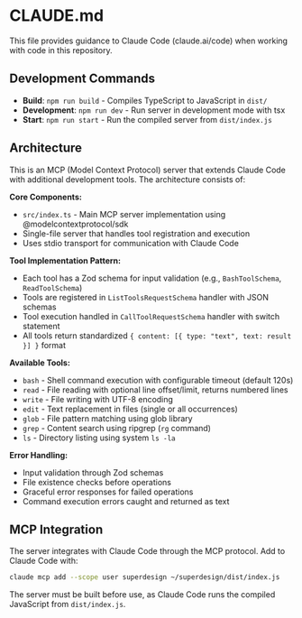 # CLAUDE.md

This file provides guidance to Claude Code (claude.ai/code) when working with code in this repository.

## Development Commands

- **Build**: `npm run build` - Compiles TypeScript to JavaScript in `dist/`
- **Development**: `npm run dev` - Run server in development mode with tsx
- **Start**: `npm run start` - Run the compiled server from `dist/index.js`

## Architecture

This is an MCP (Model Context Protocol) server that extends Claude Code with additional development tools. The architecture consists of:

**Core Components:**
- `src/index.ts` - Main MCP server implementation using @modelcontextprotocol/sdk
- Single-file server that handles tool registration and execution
- Uses stdio transport for communication with Claude Code

**Tool Implementation Pattern:**
- Each tool has a Zod schema for input validation (e.g., `BashToolSchema`, `ReadToolSchema`)
- Tools are registered in `ListToolsRequestSchema` handler with JSON schemas
- Tool execution handled in `CallToolRequestSchema` handler with switch statement
- All tools return standardized `{ content: [{ type: "text", text: result }] }` format

**Available Tools:**
- `bash` - Shell command execution with configurable timeout (default 120s)
- `read` - File reading with optional line offset/limit, returns numbered lines
- `write` - File writing with UTF-8 encoding
- `edit` - Text replacement in files (single or all occurrences)
- `glob` - File pattern matching using glob library
- `grep` - Content search using ripgrep (`rg` command)
- `ls` - Directory listing using system `ls -la`

**Error Handling:**
- Input validation through Zod schemas
- File existence checks before operations
- Graceful error responses for failed operations
- Command execution errors caught and returned as text

## MCP Integration

The server integrates with Claude Code through the MCP protocol. Add to Claude Code with:
```bash
claude mcp add --scope user superdesign ~/superdesign/dist/index.js
```

The server must be built before use, as Claude Code runs the compiled JavaScript from `dist/index.js`.